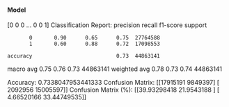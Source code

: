 #### Model
[0 0 0 ... 0 0 1]
Classification Report:
              precision    recall  f1-score   support

           0       0.90      0.65      0.75  27764588
           1       0.60      0.88      0.72  17098553

    accuracy                           0.73  44863141
   macro avg       0.75      0.76      0.73  44863141
weighted avg       0.78      0.73      0.74  44863141

Accuracy: 0.7338047953441333
Confusion Matrix:
[[17915191  9849397]
 [ 2092956 15005597]]
Confusion Matrix (%):
[[39.93298418 21.9543188 ]
 [ 4.66520166 33.44749535]]

